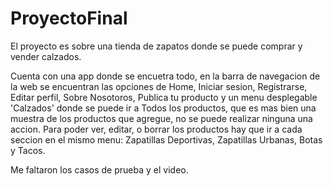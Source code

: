 # ProyectoFinal

El proyecto es sobre una tienda de zapatos donde se puede comprar y vender calzados.

Cuenta con una app donde se encuetra todo, en la barra de navegacion de la web se encuentran las opciones de Home, Iniciar sesion, Registrarse, Editar perfil,
Sobre Nosotoros, Publica tu producto y un menu desplegable 'Calzados' donde se puede ir a Todos los productos, que es mas bien una muestra de los productos que agregue, no se puede realizar ninguna una accion.
Para poder ver, editar, o borrar los productos hay que ir a cada seccion en el mismo menu: Zapatillas Deportivas, Zapatillas Urbanas, Botas y Tacos.

Me faltaron los casos de prueba y el video.
